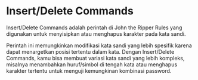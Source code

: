 # Insert/Delete Commands

Insert/Delete Commands adalah perintah di John the Ripper Rules yang digunakan untuk menyisipkan atau menghapus karakter pada kata sandi.

Perintah ini memungkinkan modifikasi kata sandi yang lebih spesifik karena dapat menargetkan posisi tertentu dalam kata. Dengan Insert/Delete Commands, kamu bisa membuat variasi kata sandi yang lebih kompleks, misalnya menambahkan huruf/simbol di tengah kata atau menghapus karakter tertentu untuk menguji kemungkinan kombinasi password.
